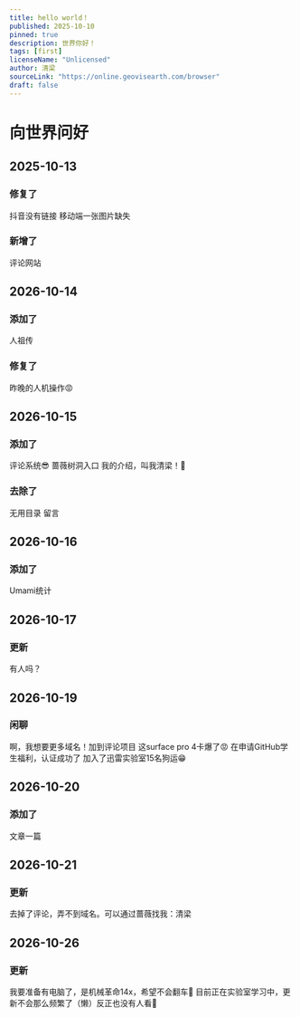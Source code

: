 ```yaml
---
title: hello world！
published: 2025-10-10
pinned: true
description: 世界你好！
tags: [first]
licenseName: "Unlicensed"
author: 清梁
sourceLink: "https://online.geovisearth.com/browser"
draft: false
---
```


# 向世界问好

## 2025-10-13 
### 修复了
抖音没有链接 
移动端一张图片缺失
### 新增了
评论网站

## 2026-10-14
### 添加了
人祖传
### 修复了
昨晚的人机操作😡

## 2026-10-15
### 添加了
评论系统😎 
蔷薇树洞入口 
我的介绍，叫我清梁！😤
### 去除了
无用目录 
留言

## 2026-10-16
### 添加了
Umami统计

## 2026-10-17
### 更新
有人吗？

## 2026-10-19
### 闲聊
啊，我想要更多域名！加到评论项目
这surface pro 4卡爆了😡
在申请GitHub学生福利，认证成功了
加入了迅雷实验室15名狗运😁

## 2026-10-20
### 添加了
文章一篇

## 2026-10-21
### 更新
去掉了评论，弄不到域名。可以通过蔷薇找我：清梁

## 2026-10-26
### 更新
我要准备有电脑了，是机械革命14x，希望不会翻车🤔
目前正在实验室学习中，更新不会那么频繁了（懒）反正也没有人看🥴